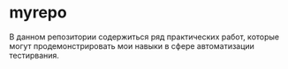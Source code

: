 # myrepo
В данном репозитории содержиться ряд практических работ, которые могут продемонстрировать мои навыки в сфере автоматизации тестирвания.
